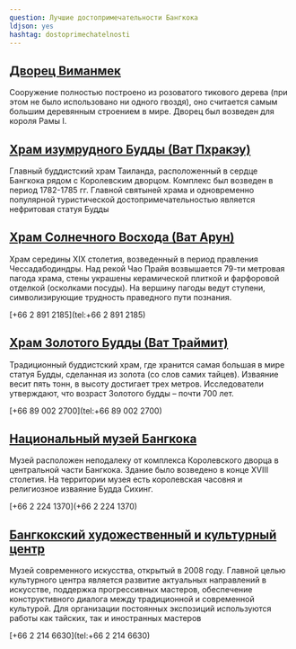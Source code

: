 ```yaml
---
question: Лучшие достопримечательности Бангкока
ldjson: yes
hashtag: dostoprimechatelnosti
---
```


## [Дворец Виманмек](https://maps.app.goo.gl/h62aJLqnfmVPKTaM9)

Сооружение полностью построено из розоватого тикового дерева (при этом не было использовано ни одного гвоздя), оно считается самым большим деревянным строением в мире. Дворец был возведен для короля Рамы I.


## [Храм изумрудного Будды (Ват Пхракэу)](https://maps.app.goo.gl/daqWaGtnvGKZfzdY7)

Главный буддистский храм Таиланда, расположенный в сердце Бангкока рядом с Королевским дворцом. Комплекс был возведен в период 1782-1785 гг. Главной святыней храма и одновременно популярной туристической достопримечательностью является нефритовая статуя Будды

## [Храм Солнечного Восхода (Ват Арун)](https://maps.app.goo.gl/2eTxwKPjK25xy3VH9)

Храм середины XIX столетия, возведенный в период правления Чессадабодиндры. Над рекой Чао Прайя возвышается 79-ти метровая пагода храма, стены украшены керамической плиткой и фарфоровой отделкой (осколками посуды). На вершину пагоды ведут ступени, символизирующие трудность праведного пути познания.

[+66 2 891 2185](tel:+66 2 891 2185)

## [Храм Золотого Будды (Ват Траймит)](https://maps.app.goo.gl/axLAdHxrHBCZxqwZ6)

Традиционный буддистский храм, где хранится самая большая в мире статуя Будды, сделанная из золота (со слов самих тайцев). Изваяние весит пять тонн, в высоту достигает трех метров. Исследователи утверждают, что возраст Золотого будды – почти 700 лет. 

[+66 89 002 2700](tel:+66 89 002 2700)

## [Национальный музей Бангкока](https://maps.app.goo.gl/CtZewgr7zviNKmgZ7)

Музей расположен неподалеку от комплекса Королевского дворца в центральной части Бангкока. Здание было возведено в конце XVIII столетия. На территории музея есть королевская часовня и религиозное изваяние Будда Сихинг.

[+66 2 224 1370](+66 2 224 1370)

## [Бангкокский художественный и культурный центр](https://maps.app.goo.gl/DPtLCt5AFAnVmvYKA)

Музей современного искусства, открытый в 2008 году. Главной целью культурного центра является развитие актуальных направлений в искусстве, поддержка прогрессивных мастеров, обеспечение конструктивного диалога между традиционной и современной культурой. Для организации постоянных экспозиций используются работы как тайских, так и иностранных мастеров

[+66 2 214 6630](tel:+66 2 214 6630)
